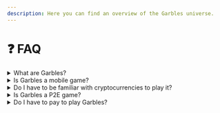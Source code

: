 ```yaml
---
description: Here you can find an overview of the Garbles universe.
---
```


# ❓ FAQ

<details>

<summary>What are Garbles?</summary>

Garbles are cute and funny creatures that originate from garbage. Different garbage types give birth to different garbles species through a process known as "Transmutation". Check how transmutation works on the relative [page](../gameplay/gameplay/transmutation.md).

</details>

<details>

<summary>Is Garbles a mobile game?</summary>

Yes, Garbles is a mobile-first game that will be available on Android and iOS. Join our [**Discord**](https://discord.gg/yKvddrZ25u) if you want to become an early tester and try out the private beta!

</details>

<details>

<summary>Do I have to be familiar with cryptocurrencies to play it?</summary>

Garbles is a crypto game built for everyone, crypto and non-crypto users. Even if you don't know anything about blockchains, you can still play and have fun! If you don't have a crypto wallet, just signup with one of your social accounts and we'll create one for you in the game itself. You will still own and maintain the custody of all your assets (thanks to Web3auth). Easy as that!

</details>

<details>

<summary>Is Garbles a P2E game?</summary>

Completing missions to fight polluting trash monsters or completing daily challenges will get you rewards in the form of game items, NFT or tokens. Garbles is way more than an unsustanable P2E though! We are designing the game economy to balance the fun, incentives and positive impact on the planet.&#x20;

</details>

<details>

<summary>Do I have to pay to play Garbles?</summary>

You can start playing Garbles for free! To make the most out of the game though, a small amount of SOL may be beneficial to get a [transmuter](../gameplay/resources/nft/transmuters.md) before anybody else or mint the [NFT](../gameplay/resources/consumables/) that you find around. You can either transfer SOL to your game wallet or use the upcoming credit card integrations if you don't own any crypto outside of the game.&#x20;

</details>
